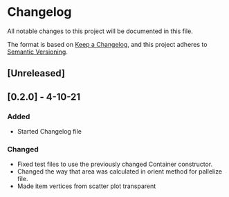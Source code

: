 # Changelog
All notable changes to this project will be documented in this file.

The format is based on [Keep a Changelog](https://keepachangelog.com/en/1.0.0/),
and this project adheres to [Semantic Versioning](https://semver.org/spec/v2.0.0.html).

## [Unreleased]

## [0.2.0] - 4-10-21
### Added
- Started Changelog file

### Changed
- Fixed test files to use the previously changed Container constructor.
- Changed the way that area was calculated in orient method for pallelize file.
- Made item vertices from scatter plot transparent
